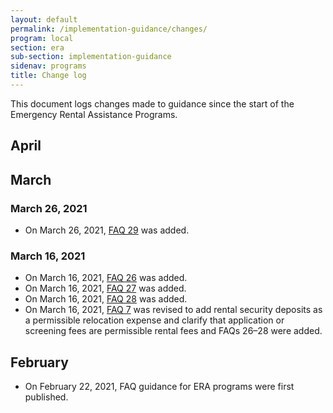 ```yaml
---
layout: default
permalink: /implementation-guidance/changes/
program: local
section: era
sub-section: implementation-guidance
sidenav: programs
title: Change log
---
```


This document logs changes made to guidance since the start of the Emergency Rental Assistance Programs.

## April

## March

### March 26, 2021

* On March 26, 2021, [FAQ 29](../faqs#29) was added. 

### March 16, 2021

* On March 16, 2021, [FAQ 26](../faqs#26) was added.
* On March 16, 2021, [FAQ 27](../faqs#27) was added.
* On March 16, 2021, [FAQ 28](../faqs#28) was added.
* On March 16, 2021, [FAQ 7](../faqs#7) was revised to add rental security deposits as a permissible relocation expense and clarify that application or screening fees are permissible rental fees and FAQs 26–28 were added. 

## February

* On February 22, 2021, FAQ guidance for ERA programs were first published.